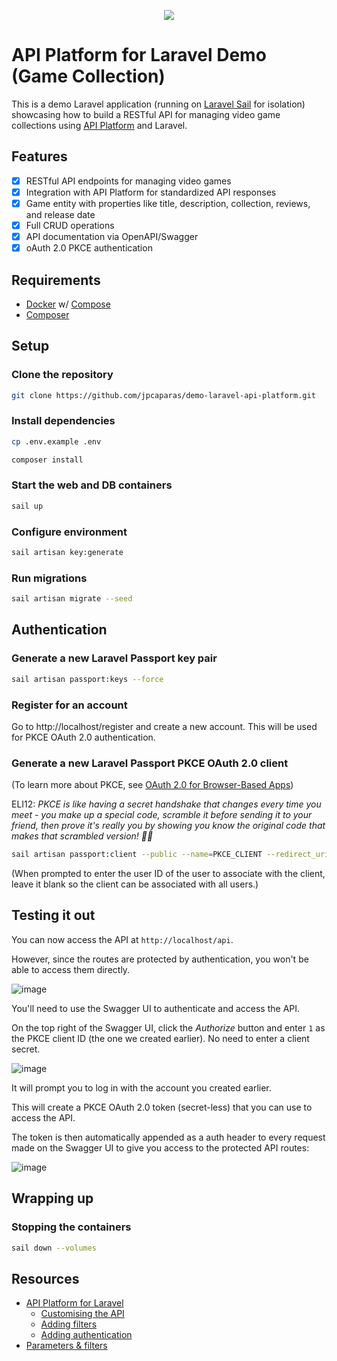 <p align="center"><img src="https://github.com/user-attachments/assets/3a755e21-d888-43de-aa6f-5e01fd680858" /></p>

# API Platform for Laravel Demo (Game Collection)

This is a demo Laravel application (running on [Laravel Sail](https://laravel.com/docs/11.x/sail) for isolation) showcasing how to build a RESTful API for managing video game collections using [API Platform](https://api-platform.com/docs/laravel/) and Laravel.

## Features

- [x] RESTful API endpoints for managing video games
- [x] Integration with API Platform for standardized API responses
- [x] Game entity with properties like title, description, collection, reviews, and release date
- [x] Full CRUD operations
- [x] API documentation via OpenAPI/Swagger
- [x] oAuth 2.0 PKCE authentication

## Requirements

- [Docker](https://docs.docker.com/) w/ [Compose](https://docs.docker.com/compose/)
- [Composer](https://getcomposer.org/)

## Setup

### Clone the repository
```bash
git clone https://github.com/jpcaparas/demo-laravel-api-platform.git
```

### Install dependencies
```bash
cp .env.example .env
```

```bash
composer install
```

### Start the web and DB containers
```bash
sail up
```

### Configure environment
```bash
sail artisan key:generate
```

### Run migrations
```bash
sail artisan migrate --seed
```

## Authentication

### Generate a new Laravel Passport key pair
```bash
sail artisan passport:keys --force
```

### Register for an account

Go to http://localhost/register and create a new account. This will be used for PKCE OAuth 2.0 authentication.

### Generate a new Laravel Passport PKCE OAuth 2.0 client

(To learn more about PKCE, see [OAuth 2.0 for Browser-Based Apps](https://laravel.com/docs/11.x/passport#code-grant-pkce))

ELI12: _PKCE is like having a secret handshake that changes every time you meet - you make up a special code, scramble it before sending it to your friend, then prove it's really you by showing you know the original code that makes that scrambled version! 🤝✨_

```bash
sail artisan passport:client --public --name=PKCE_CLIENT --redirect_uri=http://localhost/vendor/api-platform/swagger-ui/oauth2-redirect.html
```

(When prompted to enter the user ID of the user to associate with the client, leave it blank so the client can be associated with all users.)

## Testing it out

You can now access the API at `http://localhost/api`.

However, since the routes are protected by authentication, you won't be able to access them directly. 

![image](https://github.com/user-attachments/assets/b55c9548-b37a-4e82-afed-a2784b79d213)

You'll need to use the Swagger UI to authenticate and access the API.

On the top right of the Swagger UI, click the _Authorize_ button and enter `1` as the PKCE client ID (the one we created earlier). No need to enter a client secret.

![image](https://github.com/user-attachments/assets/1581f496-565c-4866-bce0-e0ceca33d5cb)

It will prompt you to log in with the account you created earlier.  

This will create a PKCE OAuth 2.0 token (secret-less) that you can use to access the API.

The token is then automatically appended as a auth header to every request made on the Swagger UI to give you access to the protected API routes:

![image](https://github.com/user-attachments/assets/5fed136d-7d25-4369-a14c-0d2d2b861afa)

## Wrapping up

### Stopping the containers
```bash
sail down --volumes
```

## Resources

- [API Platform for Laravel](https://api-platform.com/docs/laravel/)
  - [Customising the API](https://api-platform.com/docs/laravel/#customizing-the-api)
  - [Adding filters](https://api-platform.com/docs/laravel/#adding-filters)
  - [Adding authentication](https://api-platform.com/docs/laravel/#authentication)
- [Parameters & filters](https://api-platform.com/docs/laravel/filters/)
